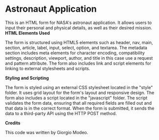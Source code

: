 # Astronaut Application

This is an HTML form for NASA's astronaut application. It allows users to input their personal and physical details, as well as their desired mission.
**HTML Elements Used**

The form is structured using HTML5 elements such as header, nav, main, section, article, label, input, select, option, and textarea. The metadata section includes meta elements for character encoding, compatibility settings, description, viewport, author, and title in this case use a request and pattern attribute. The form also includes link and script elements for linking to external stylesheets and scripts.


**Styling and Scripting**

The form is styled using an external CSS stylesheet located in the "style" folder. It uses grid layout for the form's layout and responsive design. The form also includes a script located in the "javascript" folder. The script validates the form data, ensuring that all required fields are filled out and that data is in the correct format. When the form is submitted, it sends the data to a third-party API using the HTTP POST method.

**Credits**

This code was written by Giorgio Modeo.